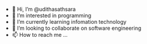 - 👋 Hi, I’m @udithasathsara
- 👀 I’m interested in programming 
- 🌱 I’m currently learning infomation technology
- 💞️ I’m looking to collaborate on software engineering
- 📫 How to reach me ...

<!---
udithasathsara/udithasathsara is a ✨ special ✨ repository because its `README.md` (this file) appears on your GitHub profile.
You can click the Preview link to take a look at your changes.
--->
